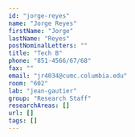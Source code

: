 ```yaml
---
id: "jorge-reyes"
name: "Jorge Reyes"
firstName: "Jorge"
lastName: "Reyes"
postNominalLetters: ""
title: "Tech B"
phone: "851-4566/67/68"
fax: ""
email: "jr4034@cumc.columbia.edu"
room: "602"
lab: "jean-gautier"
group: "Research Staff"
researchAreas: []
url: []
tags: []
---
```

